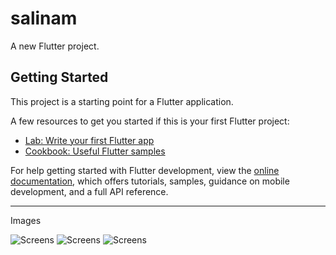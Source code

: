 # salinam

A new Flutter project.

## Getting Started

This project is a starting point for a Flutter application.

A few resources to get you started if this is your first Flutter project:

- [Lab: Write your first Flutter app](https://docs.flutter.dev/get-started/codelab)
- [Cookbook: Useful Flutter samples](https://docs.flutter.dev/cookbook)

For help getting started with Flutter development, view the
[online documentation](https://docs.flutter.dev/), which offers tutorials,
samples, guidance on mobile development, and a full API reference.

___

Images

![Screens](https://s.cafebazaar.ir/images/upload/screenshot/com.example.salinam-910208434047.jpg?x-img=v1/format,type_webp,lossless_false/resize,h_600,lossless_false/optimize)
![Screens](https://s.cafebazaar.ir/images/upload/screenshot/com.example.salinam-910208434047.jpg?x-img=v1/format,type_webp,lossless_false/resize,h_600,lossless_false/optimize)
![Screens](https://s.cafebazaar.ir/images/upload/screenshot/com.example.salinam-383429119022.jpg?x-img=v1/format,type_webp,lossless_false/resize,h_600,lossless_false/optimize)
